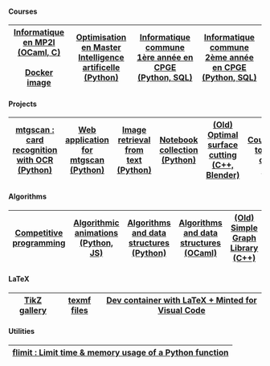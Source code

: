 #### Courses

| [Informatique en MP2I (OCaml, C)](https://github.com/mp2i-fsm/mp2i-2021) <br><br> [Docker image](https://github.com/fortierq/mp2i-jupyter-docker) | [Optimisation en Master Intelligence artificelle (Python)](https://github.com/fortierq/oc-m1-2021) | [Informatique commune 1ère année en CPGE (Python, SQL)](https://github.com/fortierq/itc1) | [Informatique commune 2ème année en CPGE (Python, SQL)](https://github.com/fortierq/ipt2) |
|---|---|---|---|

#### Projects

| [mtgscan : card recognition with OCR (Python) ](https://github.com/fortierq/mtgscan) | [Web application for mtgscan (Python)](https://github.com/fortierq/mtgscan-app) | [Image retrieval from text (Python)](https://github.com/fortierq/image-retrieval) | [Notebook collection (Python)](https://github.com/fortierq/notebooks) | [(Old) Optimal surface cutting (C++, Blender)](https://github.com/fortierq/OC3D) | [(Old) Counterexample to the Hirsch conjecture (C++, Z3)](https://github.com/fortierq/Prismatoid)
|---|---|---|---|---|---|

#### Algorithms
| [Competitive programming](https://github.com/fortierq/competitions) | [Algorithmic animations (Python, JS)](https://github.com/fortierq/animations) | [Algorithms and data structures (Python)](https://github.com/fortierq/algorithms) | [Algorithms and data structures (OCaml)](https://github.com/fortierq/OCamlLibrary) | [(Old) Simple Graph Library (C++)](https://github.com/fortierq/SGL) |
|---|---|---|---|---|

#### LaTeX

| [TikZ gallery](https://github.com/fortierq/tikz) | [texmf files](https://github.com/fortierq/texmf) | [Dev container with LaTeX + Minted for Visual Code](https://github.com/fortierq/devcontainer-latex) |
|---|---|---|

#### Utilities
| [flimit : Limit time & memory usage of a Python function](https://github.com/fortierq/flimit)|
|---|
